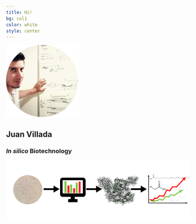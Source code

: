```yaml
---
title: Hi!
bg: col1
color: white
style: center
---
```


<img src="img/pic.png" width="200px">

## **Juan** **Villada**

### _In_ _silico_ Biotechnology

<img src="img/flux.png" width="700px">


 
